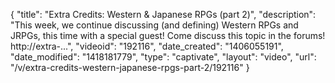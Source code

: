 {
    "title": "Extra Credits: Western & Japanese RPGs (part 2)",
    "description": "This week, we continue discussing (and defining) Western RPGs and JRPGs, this time with a special guest! Come discuss this topic in the forums! http:\/\/extra-...",
    "videoid": "192116",
    "date_created": "1406055191",
    "date_modified": "1418181779",
    "type": "captivate",
    "layout": "video",
    "url": "\/v\/extra-credits-western-japanese-rpgs-part-2\/192116"
}